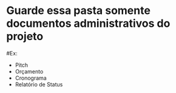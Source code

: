 # Guarde essa pasta somente documentos administrativos do projeto
#Ex:
 - Pitch
 - Orçamento
 - Cronograma 
 - Relatório de Status
